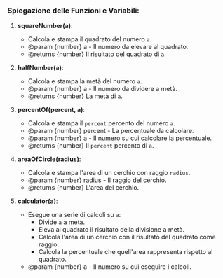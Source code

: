 
### Spiegazione delle Funzioni e Variabili:

1. **squareNumber(a)**:
   - Calcola e stampa il quadrato del numero `a`.
   - @param {number} a - Il numero da elevare al quadrato.
   - @returns {number} Il risultato del quadrato di `a`.

2. **halfNumber(a)**:
   - Calcola e stampa la metà del numero `a`.
   - @param {number} a - Il numero da dividere a metà.
   - @returns {number} La metà di `a`.

3. **percentOf(percent, a)**:
   - Calcola e stampa il `percent` percento del numero `a`.
   - @param {number} percent - La percentuale da calcolare.
   - @param {number} a - Il numero su cui calcolare la percentuale.
   - @returns {number} Il `percent` percento di `a`.

4. **areaOfCircle(radius)**:
   - Calcola e stampa l'area di un cerchio con raggio `radius`.
   - @param {number} radius - Il raggio del cerchio.
   - @returns {number} L'area del cerchio.

5. **calculator(a)**:
   - Esegue una serie di calcoli su `a`:
     - Divide `a` a metà.
     - Eleva al quadrato il risultato della divisione a metà.
     - Calcola l'area di un cerchio con il risultato del quadrato come raggio.
     - Calcola la percentuale che quell'area rappresenta rispetto al quadrato.
   - @param {number} a - Il numero su cui eseguire i calcoli.